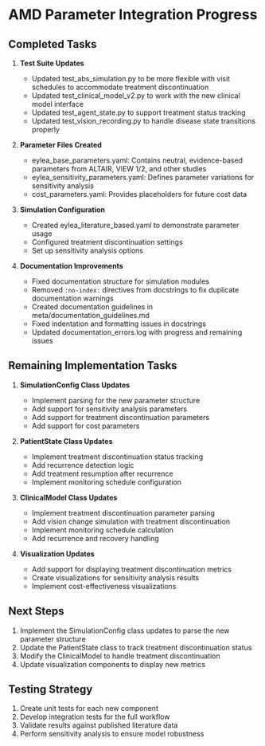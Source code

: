 # AMD Parameter Integration Progress

## Completed Tasks

1. **Test Suite Updates**
   - Updated test_abs_simulation.py to be more flexible with visit schedules to accommodate treatment discontinuation
   - Updated test_clinical_model_v2.py to work with the new clinical model interface
   - Updated test_agent_state.py to support treatment status tracking
   - Updated test_vision_recording.py to handle disease state transitions properly

2. **Parameter Files Created**
   - eylea_base_parameters.yaml: Contains neutral, evidence-based parameters from ALTAIR, VIEW 1/2, and other studies
   - eylea_sensitivity_parameters.yaml: Defines parameter variations for sensitivity analysis
   - cost_parameters.yaml: Provides placeholders for future cost data

3. **Simulation Configuration**
   - Created eylea_literature_based.yaml to demonstrate parameter usage
   - Configured treatment discontinuation settings
   - Set up sensitivity analysis options

4. **Documentation Improvements**
   - Fixed documentation structure for simulation modules
   - Removed `:no-index:` directives from docstrings to fix duplicate documentation warnings
   - Created documentation guidelines in meta/documentation_guidelines.md
   - Fixed indentation and formatting issues in docstrings
   - Updated documentation_errors.log with progress and remaining issues

## Remaining Implementation Tasks

1. **SimulationConfig Class Updates**
   - Implement parsing for the new parameter structure
   - Add support for sensitivity analysis parameters
   - Add support for treatment discontinuation parameters
   - Add support for cost parameters

2. **PatientState Class Updates**
   - Implement treatment discontinuation status tracking
   - Add recurrence detection logic
   - Add treatment resumption after recurrence
   - Implement monitoring schedule configuration

3. **ClinicalModel Class Updates**
   - Implement treatment discontinuation parameter parsing
   - Add vision change simulation with treatment discontinuation
   - Implement monitoring schedule calculation
   - Add recurrence and recovery handling

4. **Visualization Updates**
   - Add support for displaying treatment discontinuation metrics
   - Create visualizations for sensitivity analysis results
   - Implement cost-effectiveness visualizations

## Next Steps

1. Implement the SimulationConfig class updates to parse the new parameter structure
2. Update the PatientState class to track treatment discontinuation status
3. Modify the ClinicalModel to handle treatment discontinuation
4. Update visualization components to display new metrics

## Testing Strategy

1. Create unit tests for each new component
2. Develop integration tests for the full workflow
3. Validate results against published literature data
4. Perform sensitivity analysis to ensure model robustness
